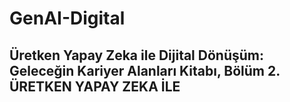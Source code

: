 # GenAI-Digital

## Üretken Yapay Zeka ile Dijital Dönüşüm: Geleceğin Kariyer Alanları Kitabı, Bölüm 2. ÜRETKEN YAPAY ZEKA İLE 
